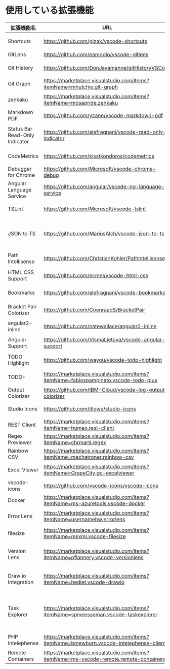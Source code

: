 # 使用している拡張機能  

| 拡張機能名 | URL | 概要 |
----|----|---- 
| Shortcuts | https://github.com/gizak/vscode-shortcuts | ステータスバーにショートカットボタン追加 |
| GitLens | https://github.com/eamodio/vscode-gitlens | CodeLensのGit版 |
| Git History | https://github.com/DonJayamanne/gitHistoryVSCode | Gitのコミット履歴が一覧で見える |
| Git Graph | https://marketplace.visualstudio.com/items?itemName=mhutchie.git-graph | Gitグラフ表示 |  
| zenkaku | https://marketplace.visualstudio.com/items?itemName=mosapride.zenkaku | 邪悪な全角スペースを強調表示してくれる |
| Markdown PDF | https://github.com/yzane/vscode-markdown-pdf  | マークダウンをPDF化 |
| Status Bar Read-Only Indicator | https://github.com/alefragnani/vscode-read-only-indicator | ファイルが読み取り専用かどうかをステータスバーに表示 |
| CodeMetrics | https://github.com/kisstkondoros/codemetrics | コードの複雑度を見える化 |
| Debugger for Chrome | https://github.com/Microsoft/vscode-chrome-debug | Chromeデバッガと連携 |
| Angular Language Service | https://github.com/angular/vscode-ng-language-service | Angular開発サポート |
| TSLint | https://github.com/Microsoft/vscode-tslint | TSLintの警告をエディタ上でチェック |
| JSON to TS | https://github.com/MariusAlch/vscode-json-to-ts | JSON形式のデータをTypeScriptのインターフェースに変換します。 |
| Path Intellisense | https://github.com/ChristianKohler/PathIntellisense | ファイルパスの入力補間 |
| HTML CSS Support | https://github.com/ecmel/vscode-html-css | スタイルシートの入力補間等 |
| Bookmarks | https://github.com/alefragnani/vscode-bookmarks | ブックマークを追加・ジャンプできる |
| Bracket Pair Colorizer | https://github.com/CoenraadS/BracketPair | 括弧の色をネスト単位で変える |
| angular2-inline | https://github.com/natewallace/angular2-inline | @Component.template内のHTMLをハイライト |
| Angular Support | https://github.com/VismaLietuva/vscode-angular-support | templateUrl、styleUrls から定義に飛べる。 |
| TODO Highlight | https://github.com/wayou/vscode-todo-highlight | コメントの「TODO」が強調表示される。 |
| TODO+ | https://marketplace.visualstudio.com/items?itemName=fabiospampinato.vscode-todo-plus | TODOのサイドバーが表示 |
| Output Colorizer | https://github.com/IBM-Cloud/vscode-log-output-colorizer | OUTPUTに色がつく。 |
| Studio Icons | https://github.com/jtlowe/studio-icons | Visual Studio 風アイコン |
| REST Client | https://marketplace.visualstudio.com/items?itemName=humao.rest-client | REST通信 |
| Regex Previewer | https://marketplace.visualstudio.com/items?itemName=chrmarti.regex | 正規表現デバッグ用 |
| Rainbow CSV | https://marketplace.visualstudio.com/items?itemName=mechatroner.rainbow-csv | CSVハイライト |
| Excel Viewer | https://marketplace.visualstudio.com/items?itemName=GrapeCity.gc-excelviewer | Excel or CSV ファイルをハイライト表示 |
| vscode-icons | https://github.com/vscode-icons/vscode-icons  | アイコンセット |
| Docker | https://marketplace.visualstudio.com/items?itemName=ms-azuretools.vscode-docker | Docker関連便利ツール |
| Error Lens | https://marketplace.visualstudio.com/items?itemName=usernamehw.errorlens | 警告・エラーをエディタ上にアイコン表示 |
| filesize | https://marketplace.visualstudio.com/items?itemName=mkxml.vscode-filesize  | ステータスバーにファイルサイズ表示 |
| Version Lens | https://marketplace.visualstudio.com/items?itemName=pflannery.vscode-versionlens  | package.jsonに各パッケージの最新バージョンを表示 |
| Draw.io Integration | https://marketplace.visualstudio.com/items?itemName=hediet.vscode-drawio | Draw.io の機能が使えます。フローチャートや構成図作成など |
| Task Explorer | https://marketplace.visualstudio.com/items?itemName=spmeesseman.vscode-taskexplorer | VSCodeで登録したタスクを一覧表示・実行・中断できます。NPMスクリプト以外でも対応可能です。 |
| PHP Intelephense | https://marketplace.visualstudio.com/items?itemName=bmewburn.vscode-intelephense-client |PHP用のインテリセンス拡張 |
| Remote - Containers | https://marketplace.visualstudio.com/items?itemName=ms-vscode-remote.remote-containers | Docker上で開発 |

  
